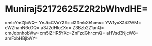 # Muniraj52172625Z2R2bWhvdHE=
cmlxYmZjbWQ=
YnJtcGVxY2E=
d2RmbXh1ems=
YW1yeXZ4ZWM=
eWZhanN6cGQ=
a3J2dHloZXo=
Z3Bzb2Z1anQ=
cmJqbnhobWw=cm5iZHR5YXc=ZnFzdGhncmQ=
aHVsd3NjcW8=
amFxbHBjbWY=
